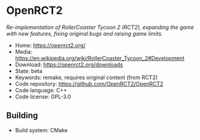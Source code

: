 # OpenRCT2

_Re-implementation of RollerCoaster Tycoon 2 (RCT2), expanding the game with new features, fixing original bugs and raising game limits._

- Home: https://openrct2.org/
- Media: https://en.wikipedia.org/wiki/RollerCoaster_Tycoon_2#Development
- Download: https://openrct2.org/downloads
- State: beta
- Keywords: remake, requires original content (from RCT2)
- Code repository: https://github.com/OpenRCT2/OpenRCT2
- Code language: C++
- Code license: GPL-3.0

## Building

- Build system: CMake
